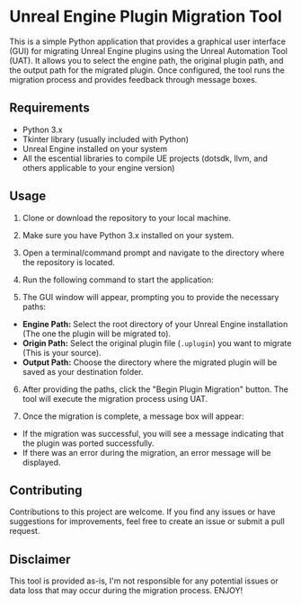 # Unreal Engine Plugin Migration Tool

This is a simple Python application that provides a graphical user interface (GUI) for migrating Unreal Engine plugins using the Unreal Automation Tool (UAT). It allows you to select the engine path, the original plugin path, and the output path for the migrated plugin. Once configured, the tool runs the migration process and provides feedback through message boxes.

## Requirements

- Python 3.x
- Tkinter library (usually included with Python)
- Unreal Engine installed on your system
- All the escential libraries to compile UE projects (dotsdk, llvm, and others applicable to your engine version)

## Usage

1. Clone or download the repository to your local machine.

2. Make sure you have Python 3.x installed on your system.

3. Open a terminal/command prompt and navigate to the directory where the repository is located.

4. Run the following command to start the application:

5. The GUI window will appear, prompting you to provide the necessary paths:
- **Engine Path:** Select the root directory of your Unreal Engine installation (The one the plugin will be migrated to).
- **Origin Path:** Select the original plugin file (`.uplugin`) you want to migrate (This is your source).
- **Output Path:** Choose the directory where the migrated plugin will be saved as your destination folder.

6. After providing the paths, click the "Begin Plugin Migration" button. The tool will execute the migration process using UAT.

7. Once the migration is complete, a message box will appear:
- If the migration was successful, you will see a message indicating that the plugin was ported successfully.
- If there was an error during the migration, an error message will be displayed.

## Contributing

Contributions to this project are welcome. If you find any issues or have suggestions for improvements, feel free to create an issue or submit a pull request.

## Disclaimer

This tool is provided as-is, I'm not responsible for any potential issues or data loss that may occur during the migration process. ENJOY!


